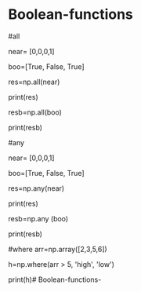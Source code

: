 # Boolean-functions

#all

near= [0,0,0,1]

boo=[True, False, True]

res=np.all(near)

print(res)

resb=np.all(boo)

print(resb)

#any

near= [0,0,0,1]

boo=[True, False, True]

res=np.any(near)

print(res)

resb=np.any (boo)

print(resb)

#where
arr=np.array([2,3,5,6])

h=np.where(arr > 5, 'high', 'low')

print(h)# Boolean-functions-
